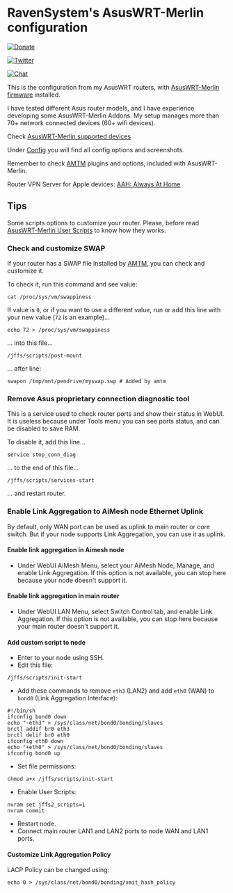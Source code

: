 # RavenSystem's AsusWRT-Merlin configuration

[![Donate](https://img.shields.io/badge/donate-PayPal-blue.svg)](https://paypal.me/ravensystem)

[![Twitter](https://img.shields.io/twitter/follow/RavenSystem.svg?style=social)](https://twitter.com/RavenSystem)

[![Chat](https://img.shields.io/discord/594630635696553994?style=social)](https://discord.gg/v8hyxj2)

This is the configuration from my AsusWRT routers, with [AsusWRT-Merlin firmware](https://www.asuswrt-merlin.net) installed.

I have tested different Asus router models, and I have experience developing some AsusWRT-Merlin Addons. My setup manages more than 70+ network connected devices (60+ wifi devices).

Check [AsusWRT-Merlin supported devices](https://github.com/RMerl/asuswrt-merlin.ng/wiki/Supported-Devices)

Under [Config](Config#main-router-configuration) you will find all config options and screenshots.

Remember to check [AMTM](https://diversion.ch) plugins and options, included with AsusWRT-Merlin.

Router VPN Server for Apple devices: [AAH: Always At Home](https://github.com/RavenSystem/AlwaysAtHome)

## Tips

Some scripts options to customize your router. Please, before read [AsusWRT-Merlin User Scripts](https://github.com/RMerl/asuswrt-merlin.ng/wiki/User-scripts) to know how they works.

### Check and customize SWAP

If your router has a SWAP file installed by [AMTM](https://diversion.ch), you can check and customize it.

To check it, run this command and see value:
```shell
cat /proc/sys/vm/swappiness
```

If value is `0`, or if you want to use a different value, run or add this line with your new value (`72` is an example)...
```shell
echo 72 > /proc/sys/vm/swappiness
```

... into this file...
```shell
/jffs/scripts/post-mount
```

... after line:
```shell
swapon /tmp/mnt/pendrive/myswap.swp # Added by amtm
```

### Remove Asus proprietary connection diagnostic tool

This is a service used to check router ports and show their status in WebUI. It is useless because under Tools menu you can see ports status, and can be disabled to save RAM.

To disable it, add this line...
```shell
service stop_conn_diag
```

... to the end of this file...
```shell
/jffs/scripts/services-start
```

... and restart router.

### Enable Link Aggregation to AiMesh node Ethernet Uplink

By default, only WAN port can be used as uplink to main router or core switch. But if your node supports Link Aggregation, you can use it as uplink.

#### Enable link aggregation in Aimesh node
- Under WebUI AiMesh Menu, select your AiMesh Node, Manage, and enable Link Aggregation. If this option is not available, you can stop here because your node doesn't support it.

#### Enable link aggregation in main router
- Under WebUI LAN Menu, select Switch Control tab, and enable Link Aggregation. If this option is not available, you can stop here because your main router doesn't support it.

#### Add custom script to node
- Enter to your node using SSH.
- Edit this file:
```shell
/jffs/scripts/init-start
```

- Add these commands to remove `eth3` (LAN2) and add `eth0` (WAN) to `bond0` (Link Aggregation Interface):
```shell
#!/bin/sh
ifconfig bond0 down
echo "-eth3" > /sys/class/net/bond0/bonding/slaves
brctl addif br0 eth3
brctl delif br0 eth0
ifconfig eth0 down
echo "+eth0" > /sys/class/net/bond0/bonding/slaves
ifconfig bond0 up
```

- Set file permissions:
```shell
chmod a+x /jffs/scripts/init-start
```

- Enable User Scripts:
```shell
nvram set jffs2_scripts=1
nvram commit
```

- Restart node.
- Connect main router LAN1 and LAN2 ports to node WAN and LAN1 ports.

#### Customize Link Aggregation Policy

LACP Policy can be changed using:
```shell
echo 0 > /sys/class/net/bond0/bonding/xmit_hash_policy
```
